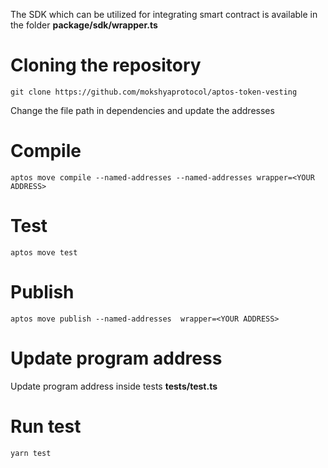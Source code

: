 The SDK which can be utilized for integrating smart contract is available in the folder 
**package/sdk/wrapper.ts**

# Cloning the repository

``` git clone https://github.com/mokshyaprotocol/aptos-token-vesting ```

Change the file path in dependencies and update the addresses 

# Compile

``` aptos move compile --named-addresses --named-addresses wrapper=<YOUR ADDRESS> ```

# Test

``` aptos move test ```

# Publish

```aptos move publish --named-addresses  wrapper=<YOUR ADDRESS> ```

# Update program address

Update program address inside tests **tests/test.ts** 

# Run test

```yarn test```